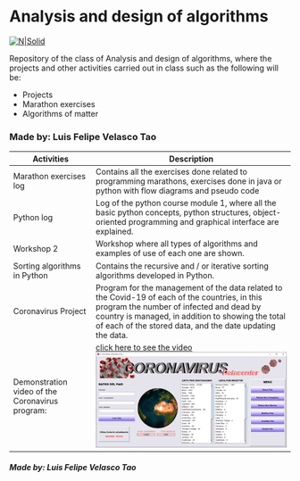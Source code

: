 # Analysis and design of algorithms

[![N|Solid](https://lh3.googleusercontent.com/proxy/8-3ToDu8s0eGHZyKDRAGw4cjjVk1xCV-8XgqWW4l6kEw2MTN_jVLbYRh2E4k-gKkY4yALRFYczPbOoP9)](https://www.usbbog.edu.co/)

Repository of the class of Analysis and design of algorithms, where the projects and other activities carried out in class such as the following will be:
  - Projects
  - Marathon exercises
  - Algorithms of matter



### Made by: Luis Felipe Velasco Tao
| Activities | Description |
| ------ | ------ |
| Marathon exercises log |Contains all the exercises done related to programming marathons, exercises done in java or python with flow diagrams and pseudo code |
| Python log |Log of the python course module 1, where all the basic python concepts, python structures, object-oriented programming and graphical interface are explained. |
| Workshop 2 | Workshop where all types of algorithms and examples of use of each one are shown.|
| Sorting algorithms in Python | Contains the recursive and / or iterative sorting algorithms developed in Python.|
| Coronavirus Project| Program for the management of the data related to the Covid-19 of each of the countries, in this program the number of infected and dead by country is managed, in addition to showing the total of each of the stored data, and the date updating the data. |
| Demonstration video of the Coronavirus program:|  [click here to see the video](https://youtu.be/StH7JTbrZTY) [![](https://raw.githubusercontent.com/lfvelascot/Analysis-and-design-of-algorithms/master/Miniatura.PNG)](https://youtu.be/StH7JTbrZTY) |

##### Made by: Luis Felipe Velasco Tao

